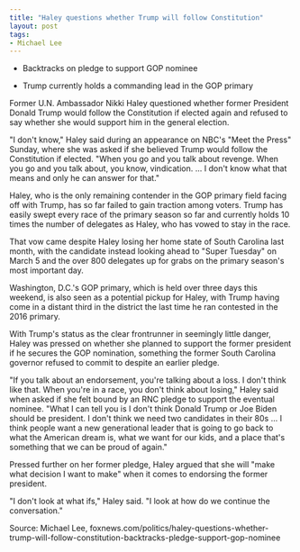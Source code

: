```yaml
---
title: "Haley questions whether Trump will follow Constitution"
layout: post
tags:
- Michael Lee
---
```


- Backtracks on pledge to support GOP nominee

- Trump currently holds a commanding lead in the GOP primary

Former U.N. Ambassador Nikki Haley questioned whether former President Donald Trump would follow the Constitution if elected again and refused to say whether she would support him in the general election.

"I don't know," Haley said during an appearance on NBC's "Meet the Press" Sunday, where she was asked if she believed Trump would follow the Constitution if elected. "When you go and you talk about revenge. When you go and you talk about, you know, vindication. ... I don't know what that means and only he can answer for that."

Haley, who is the only remaining contender in the GOP primary field facing off with Trump, has so far failed to gain traction among voters. Trump has easily swept every race of the primary season so far and currently holds 10 times the number of delegates as Haley, who has vowed to stay in the race.

That vow came despite Haley losing her home state of South Carolina last month, with the candidate instead looking ahead to "Super Tuesday" on March 5 and the over 800 delegates up for grabs on the primary season's most important day.

Washington, D.C.'s GOP primary, which is held over three days this weekend, is also seen as a potential pickup for Haley, with Trump having come in a distant third in the district the last time he ran contested in the 2016 primary.

With Trump's status as the clear frontrunner in seemingly little danger, Haley was pressed on whether she planned to support the former president if he secures the GOP nomination, something the former South Carolina governor refused to commit to despite an earlier pledge.

"If you talk about an endorsement, you're talking about a loss. I don't think like that. When you're in a race, you don't think about losing," Haley said when asked if she felt bound by an RNC pledge to support the eventual nominee. "What I can tell you is I don't think Donald Trump or Joe Biden should be president. I don't think we need two candidates in their 80s ... I think people want a new generational leader that is going to go back to what the American dream is, what we want for our kids, and a place that's something that we can be proud of again."

Pressed further on her former pledge, Haley argued that she will "make what decision I want to make" when it comes to endorsing the former president.

"I don't look at what ifs," Haley said. "I look at how do we continue the conversation."

Source: Michael Lee, foxnews.com/politics/haley-questions-whether-trump-will-follow-constitution-backtracks-pledge-support-gop-nominee
